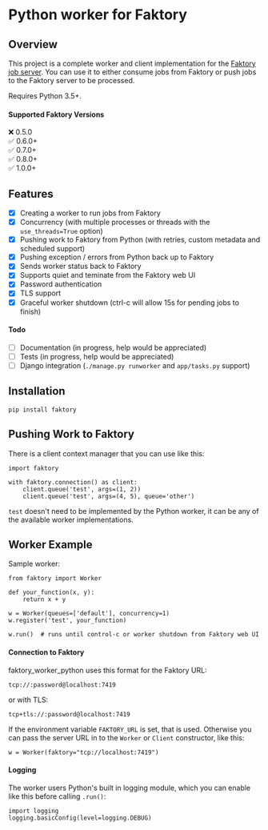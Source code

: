 # Python worker for Faktory

## Overview

This project is a complete worker and client implementation for the [Faktory job server](https://github.com/contribsys/faktory). You can use it to either consume jobs from Faktory or push jobs to the Faktory server to be processed. 

Requires Python 3.5+.

#### Supported Faktory Versions

:x: 0.5.0 <br/>
:white_check_mark: 0.6.0+ <br/>
:white_check_mark: 0.7.0+ <br/>
:white_check_mark: 0.8.0+ <br/>
:white_check_mark: 1.0.0+ <br/>

## Features

- [x] Creating a worker to run jobs from Faktory
- [x] Concurrency (with multiple processes or threads with the `use_threads=True` option)
- [x] Pushing work to Faktory from Python (with retries, custom metadata and scheduled support)
- [x] Pushing exception / errors from Python back up to Faktory
- [x] Sends worker status back to Faktory
- [x] Supports quiet and teminate from the Faktory web UI
- [x] Password authentication
- [x] TLS support
- [x] Graceful worker shutdown (ctrl-c will allow 15s for pending jobs to finish)

#### Todo

- [ ] Documentation (in progress, help would be appreciated)
- [ ] Tests (in progress, help would be appreciated)
- [ ] Django integration (`./manage.py runworker` and `app/tasks.py` support)

## Installation

```
pip install faktory
```

## Pushing Work to Faktory

There is a client context manager that you can use like this:

```
import faktory

with faktory.connection() as client:
    client.queue('test', args=(1, 2))
    client.queue('test', args=(4, 5), queue='other')
```

`test` doesn't need to be implemented by the Python worker, it can be any of the available worker implementations.

## Worker Example

Sample worker:

```
from faktory import Worker

def your_function(x, y):
    return x + y

w = Worker(queues=['default'], concurrency=1)
w.register('test', your_function)

w.run()  # runs until control-c or worker shutdown from Faktory web UI

```

#### Connection to Faktory

faktory_worker_python uses this format for the Faktory URL:

`tcp://:password@localhost:7419`

or with TLS:

`tcp+tls://:password@localhost:7419`

If the environment variable `FAKTORY_URL` is set, that is used. Otherwise you can pass the server URL in to the `Worker` or `Client` constructor, like this:

```w = Worker(faktory="tcp://localhost:7419")```

#### Logging

The worker users Python's built in logging module, which you can enable like this before calling `.run()`:

```
import logging
logging.basicConfig(level=logging.DEBUG)
```
